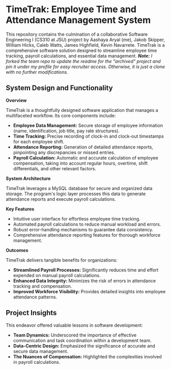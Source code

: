 # TimeTrak: Employee Time and Attendance Management System

This repository contains the culmination of a collaborative Software Engineering I (CS310 at JSU) project by Aashaya Aryal (me), Jakob Skipper, William Hicks, Caleb Watts, James Highfield, Kevin Navarrete. TimeTrak is a comprehensive software solution designed to streamline employee time tracking, payroll calculations, and essential data management. ***Note:** I forked the team repo to update the readme for the "archived" project and pin it under my profile for easy recruiter access. Otherwise, it is just a clone with no further modifications.*

## **System Design and Functionality**

**Overview**

TimeTrak is a thoughtfully designed software application that manages a multifaceted workflow. Its core components include:

* **Employee Data Management:** Secure storage of employee information (name, identification, job title, pay rate structures).
* **Time Tracking:** Precise recording of clock-in and clock-out timestamps for each employee shift.
* **Attendance Reporting:**  Generation of detailed attendance reports, pinpointing any discrepancies or missed entries.
* **Payroll Calculation:**  Automatic and accurate calculation of employee compensation, taking into account regular hours, overtime, shift differentials, and other relevant factors.

**System Architecture**

TimeTrak leverages a MySQL database for secure and organized data storage. The program's logic layer processes this data to generate attendance reports and execute payroll calculations.

**Key Features**

* Intuitive user interface for effortless employee time tracking.
* Automated payroll calculations to reduce manual workload and errors.
* Robust error-handling mechanisms to guarantee data consistency.
* Comprehensive attendance reporting features for thorough workforce management.

**Outcomes**

TimeTrak delivers tangible benefits for organizations:

* **Streamlined Payroll Processes:**  Significantly reduces time and effort expended on manual payroll calculations.
* **Enhanced Data Integrity:**  Minimizes the risk of errors in attendance tracking and compensation.
* **Improved Workforce Visibility:**  Provides detailed insights into employee attendance patterns.

## **Project Insights**

This endeavor offered valuable lessons in software development:

* **Team Dynamics:**  Underscored the importance of effective communication and task coordination within a development team.
* **Data-Centric Design:** Emphasized the significance of accurate and secure data management.
* **The Nuances of Compensation:**  Highlighted the complexities involved in payroll calculations. 
